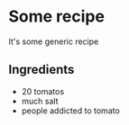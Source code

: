 Some recipe
===========

It's some generic recipe

## Ingredients

- 20 tomatos
- much salt
- people addicted to tomato


